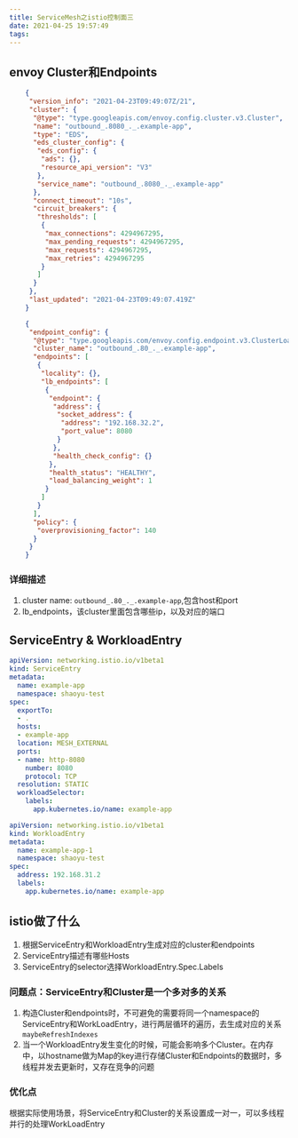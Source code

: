 ```yaml
---
title: ServiceMesh之istio控制面三
date: 2021-04-25 19:57:49
tags:
---
```

## envoy Cluster和Endpoints
```json
    {
     "version_info": "2021-04-23T09:49:07Z/21",
     "cluster": {
      "@type": "type.googleapis.com/envoy.config.cluster.v3.Cluster",
      "name": "outbound_.8080_._.example-app",
      "type": "EDS",
      "eds_cluster_config": {
       "eds_config": {
        "ads": {},
        "resource_api_version": "V3"
       },
       "service_name": "outbound_.8080_._.example-app"
      },
      "connect_timeout": "10s",
      "circuit_breakers": {
       "thresholds": [
        {
         "max_connections": 4294967295,
         "max_pending_requests": 4294967295,
         "max_requests": 4294967295,
         "max_retries": 4294967295
        }
       ]
      }
     },
     "last_updated": "2021-04-23T09:49:07.419Z"
    }
```

```json
    {
     "endpoint_config": {
      "@type": "type.googleapis.com/envoy.config.endpoint.v3.ClusterLoadAssignment",
      "cluster_name": "outbound_.80_._.example-app",
      "endpoints": [
       {
        "locality": {},
        "lb_endpoints": [
         {
          "endpoint": {
           "address": {
            "socket_address": {
             "address": "192.168.32.2",
             "port_value": 8080
            }
           },
           "health_check_config": {}
          },
          "health_status": "HEALTHY",
          "load_balancing_weight": 1
         }
        ]
       }
      ],
      "policy": {
       "overprovisioning_factor": 140
      }
     }
    }
```
### 详细描述
1. cluster name: `outbound_.80_._.example-app`,包含host和port
1. lb_endpoints，该cluster里面包含哪些ip，以及对应的端口

## ServiceEntry & WorkloadEntry
```yaml
apiVersion: networking.istio.io/v1beta1
kind: ServiceEntry
metadata:
  name: example-app
  namespace: shaoyu-test
spec:
  exportTo:
  - .
  hosts:
  - example-app
  location: MESH_EXTERNAL
  ports:
  - name: http-8080
    number: 8080
    protocol: TCP
  resolution: STATIC
  workloadSelector:
    labels:
      app.kubernetes.io/name: example-app
```
```yaml
apiVersion: networking.istio.io/v1beta1
kind: WorkloadEntry
metadata:
  name: example-app-1
  namespace: shaoyu-test
spec:
  address: 192.168.31.2
  labels:
    app.kubernetes.io/name: example-app
```

## istio做了什么
1. 根据ServiceEntry和WorkloadEntry生成对应的cluster和endpoints
1. ServiceEntry描述有哪些Hosts
1. ServiceEntry的selector选择WorkloadEntry.Spec.Labels
### 问题点：ServiceEntry和Cluster是一个多对多的关系
1. 构造Cluster和endpoints时，不可避免的需要将同一个namespace的ServiceEntry和WorkLoadEntry，进行两层循环的遍历，去生成对应的关系`maybeRefreshIndexes`
1. 当一个WorkloadEntry发生变化的时候，可能会影响多个Cluster。在内存中，以hostname做为Map的key进行存储Cluster和Endpoints的数据时，多线程并发去更新时，又存在竞争的问题
### 优化点
根据实际使用场景，将ServiceEntry和Cluster的关系设置成一对一，可以多线程并行的处理WorkLoadEntry
